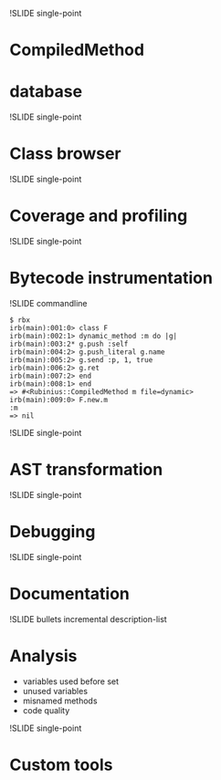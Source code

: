 !SLIDE single-point

# CompiledMethod
# database

!SLIDE single-point

# Class browser

!SLIDE single-point

# Coverage and profiling

!SLIDE single-point

# Bytecode instrumentation

!SLIDE commandline

    $ rbx
    irb(main):001:0> class F
    irb(main):002:1> dynamic_method :m do |g|
    irb(main):003:2* g.push :self
    irb(main):004:2> g.push_literal g.name
    irb(main):005:2> g.send :p, 1, true
    irb(main):006:2> g.ret
    irb(main):007:2> end
    irb(main):008:1> end
    => #<Rubinius::CompiledMethod m file=dynamic>
    irb(main):009:0> F.new.m
    :m
    => nil


!SLIDE single-point

# AST transformation

!SLIDE single-point

# Debugging

!SLIDE single-point

# Documentation

!SLIDE bullets incremental description-list

# Analysis

* variables used before set
* unused variables
* misnamed methods
* code quality

!SLIDE single-point

# Custom tools
